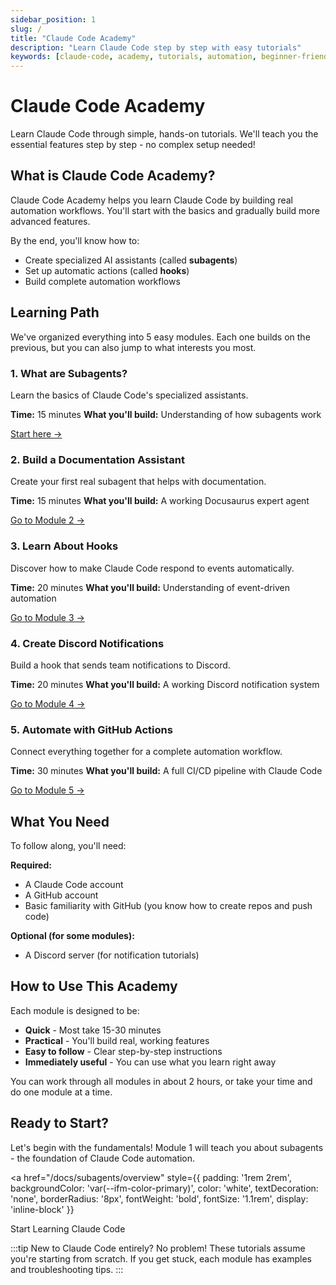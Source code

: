 ```yaml
---
sidebar_position: 1
slug: /
title: "Claude Code Academy"
description: "Learn Claude Code step by step with easy tutorials"
keywords: [claude-code, academy, tutorials, automation, beginner-friendly]
---
```


# Claude Code Academy

Learn Claude Code through simple, hands-on tutorials. We'll teach you the essential features step by step - no complex setup needed!

## What is Claude Code Academy?

Claude Code Academy helps you learn Claude Code by building real automation workflows. You'll start with the basics and gradually build more advanced features.

By the end, you'll know how to:
- Create specialized AI assistants (called **subagents**)
- Set up automatic actions (called **hooks**)
- Build complete automation workflows

## Learning Path

We've organized everything into 5 easy modules. Each one builds on the previous, but you can also jump to what interests you most.

### 1. What are Subagents?
Learn the basics of Claude Code's specialized assistants.

**Time:** 15 minutes
**What you'll build:** Understanding of how subagents work

[Start here →](/docs/subagents/overview)

### 2. Build a Documentation Assistant
Create your first real subagent that helps with documentation.

**Time:** 15 minutes
**What you'll build:** A working Docusaurus expert agent

[Go to Module 2 →](/docs/subagents/docusaurus-expert)

### 3. Learn About Hooks
Discover how to make Claude Code respond to events automatically.

**Time:** 20 minutes
**What you'll build:** Understanding of event-driven automation

[Go to Module 3 →](/docs/hooks/overview)

### 4. Create Discord Notifications
Build a hook that sends team notifications to Discord.

**Time:** 20 minutes
**What you'll build:** A working Discord notification system

[Go to Module 4 →](/docs/hooks/discord-notification-hook)

### 5. Automate with GitHub Actions
Connect everything together for a complete automation workflow.

**Time:** 30 minutes
**What you'll build:** A full CI/CD pipeline with Claude Code

[Go to Module 5 →](/docs/workflows/cicd-workflow)

## What You Need

To follow along, you'll need:

**Required:**
- A Claude Code account
- A GitHub account
- Basic familiarity with GitHub (you know how to create repos and push code)

**Optional (for some modules):**
- A Discord server (for notification tutorials)

## How to Use This Academy

Each module is designed to be:
- **Quick** - Most take 15-30 minutes
- **Practical** - You'll build real, working features
- **Easy to follow** - Clear step-by-step instructions
- **Immediately useful** - You can use what you learn right away

You can work through all modules in about 2 hours, or take your time and do one module at a time.

## Ready to Start?

Let's begin with the fundamentals! Module 1 will teach you about subagents - the foundation of Claude Code automation.

<div style={{textAlign: 'center', margin: '2rem 0'}}>

<a
  href="/docs/subagents/overview"
  style={{
    padding: '1rem 2rem',
    backgroundColor: 'var(--ifm-color-primary)',
    color: 'white',
    textDecoration: 'none',
    borderRadius: '8px',
    fontWeight: 'bold',
    fontSize: '1.1rem',
    display: 'inline-block'
  }}
>
  Start Learning Claude Code
</a>

</div>

:::tip
New to Claude Code entirely? No problem! These tutorials assume you're starting from scratch. If you get stuck, each module has examples and troubleshooting tips.
:::
